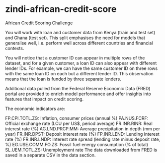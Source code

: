 # zindi-african-credit-score
African Credit Scoring Challenge

You will work with loan and customer data from Kenya (train and test set) and Ghana (test set). This split emphasises the need for models that generalise well, i.e. perform well across different countries and financial contexts.

You will notice that a customer ID can appear in multiple rows of the dataset, and for a given customer, a loan ID can also appear with different lender IDs. For example, we can have the same customer ID on three rows with the same loan ID on each but a different lender ID. This observation means that the loan is funded by three separate lenders.

Additional data pulled from the Federal Reserve Economic Data (FRED) portal are provided to enrich model performance and offer insights into features that impact on credit scoring.

The economic indicators are:

FP.CPI.TOTL.ZG: Inflation, consumer prices (annual %)
PA.NUS.FCRF: Official exchange rate (LCU per US$, period average)
FR.INR.RINR: Real interest rate (%)
AG.LND.PRCP.MM: Average precipitation in depth (mm per year)
FR.INR.DPST: Deposit interest rate (%)
FP.INR.LEND: Lending interest rate (%)
FR.INR.LNDP: Interest rate spread (lending rate minus deposit rate, %)
EG.USE.COMM.FO.ZS: Fossil fuel energy consumption (% of total)
SL.UEM.TOTL.ZS: Unemployment rate
The data downloaded from FRED is saved in a separate CSV in the data section.
